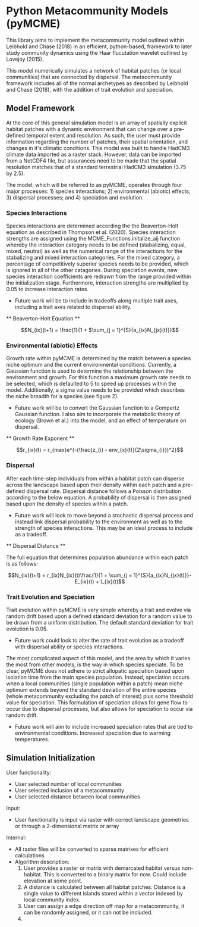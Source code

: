 # Python Metacommunity Models (pyMCME)

This library aims to implement the metacommunity model outlined within Leibhold and Chase (2018) in an efficient, python-based, framework to later study community dynamics using the Haar flucutation wavelet outlined by Lovejoy (2015).

This model numerically simulates a network of habitat patches (or local communities) that are connected by dispersal. The metacommunity framework includes all of the normal archetypes as described by Leibhold and Chase (2018), with the addition of trait evolution and speciation.  

## Model Framework

At the core of this general simulation model is an array of spatially explicit habitat patches with a dynamic environment that can change over a pre-defined temporal extent and resolution. As such, the user must provide information regarding the number of patches, their spatial orientation, and changes in it's climatic conditions. This model was built to handle HadCM3 climate data imported as a raster stack. However, data can be imported from a NetCDF4 file, but assurances need to be made that the spatial resolution matches that of a standard terrestrial HadCM3 simulation (3.75 by 2.5).   

The model, which will be referred to as pyMCME, operates through four major processes: 1) species interactions; 2) environmental (abiotic) effects; 3) dispersal processes; and 4) speciation and evolution.

### Species Interactions

Species interactions are determined according the the Beaverton-Holt equation as described in Thompson et al. (2020). Species interaction strengths are assigned using the MCME_Functions.initalize_aij function whereby the interaction category needs to be defined (stabalizing, equal, mixed, neutral) as well as the numerical range of the interactions for the stabalizing and mixed interaction categories. For the mixed category, a percentage of competitively superior species needs to be provided, which is ignored in all of the other catagories. During speciation events, new species interaction coefficients are redrawn from the range provided within the initialization stage. Furthermore, interaction strengths are multiplied by 0.05 to increase interaction rates.

* Future work will be to include in tradeoffs along multiple trait axes, including a trait axes related to dispersal ability.

** Beaverton-Holt Equation **
```math
N_{ix}(t+1) = \frac{1}{1 + $\sum_{j = 1}^{S}{a_{ix}N_{jx}(t)}}
```

### Environmental (abiotic) Effects

Growth rate within pyMCME is determined by the match between a species niche optimum and the current environmental conditions. Currently, a Gaussian function is used to determine the relationship between the environment and growth. For this function a maximum growth rate needs to be selected, which is defaulted to 5 to speed up processes within the model. Additionally, a sigma value needs to be provided which describes the niche breadth for a species (see figure 2).

* Future work will be to convert the Gaussian function to a Gompertz Gaussian function. I also aim to incorporate the metabolic theory of ecology (Brown et al.) into the model, and an effect of temperature on dispersal.

** Growth Rate Exponent **
```math
r_{ix}(t) = r_{max}e^{-(\frac{z_{i} - env_{x}(t)}{2\sigma_{i}})^2}
```

### Dispersal

After each time-step individuals from within a habitat patch can disperse across the landscape based upon their density within each patch and a pre-defined dispersal rate. Dispersal distance follows a Poisson distribution according to the below equation. A probability of dispersal is then assigned based upon the density of species within a patch.

* Future work will look to move beyond a stochastic dispersal process and instead link dispersal probability to the environment as well as to the strength of species interactions. This may be an ideal process to include as a tradeoff.    

** Dispersal Distance **
```math

```

The full equation that determines population abundance within each patch is as follows:
```math
N_{ix}(t+1) = r_{ix}N_{ix}(t)\frac{1}{1 + \sum_{j = 1}^{S}{a_{ix}N_{jx}(t)}}-E_{ix}(t) + I_{ix}(t)
```


### Trait Evolution and Speciation

Trait evolution within pyMCME is very simple whereby a trait and evolve via random drift based upon a defined standard deviation for a random value to be drawn from a uniform distribution. The default standard deviation for trait evolution is 0.05.

* Future work could look to alter the rate of trait evolution as a tradeoff with dispersal ability or species interactions.

The most complicated aspect of this model, and the area by which it varies the most from other models, is the way in which species speciate. To be clear, pyMCME does not adhere to strict allopatic speciation based upon isolation time from the main species population. Instead, speciation occurs when a local communities (single population within a patch) mean niche optimum extends beyond the standard deviation of the entire species (whole metacommunity excluding the patch of interest) plus some threshold value for speciation. This formulation of speciation allows for gene flow to occur due to dispersal processes, but also allows for speciation to occur via random drift.

* Future work will aim to include increased speciation rates that are tied to environmental conditions. Increased speciation due to warming temperatures.

## Simulation Initialization
User functionality:
- User selected number of local communities
- User selected inclusion of a metacommunity
- User selected distance between local communities

Input:
- User functionality is input via raster with correct landscape geometries or through a 2-dimensional matrix or array

Internal:
- All raster files will be converted to sparse matrixes for efficient calculations
- Algorithm description:
  1) User provides a raster or matrix with demarcated habitat versus non-habitat. This is converted to a binary matrix for now. Could include elevation at some point.
  2) A distance is calculated between all habitat patches. Distance is a single value to different islands stored within a vector indexed by local community index.
  3) User can assign a edge direction off map for a metacommunity, it can be randomly assigned, or it can not be included.
  4)
